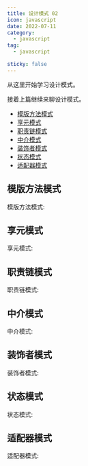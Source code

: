 ```yaml
---
title: 设计模式 02
icon: javascript
date: 2022-07-11
category:
  - javascript
tag:
  - javascript

sticky: false
---
```


从这里开始学习设计模式。

接着上篇继续来聊设计模式。

- [模版方法模式](#模版方法模式)
- [享元模式](#享元模式)
- [职责链模式](#职责链模式)
- [中介模式](#中介模式)
- [装饰者模式](#装饰者模式)
- [状态模式](#状态模式)
- [适配器模式](#适配器模式)

## 模版方法模式

模版方法模式:

## 享元模式

享元模式:

## 职责链模式

职责链模式:

## 中介模式

中介模式:

## 装饰者模式

装饰者模式:

## 状态模式

状态模式:

## 适配器模式

适配器模式:
